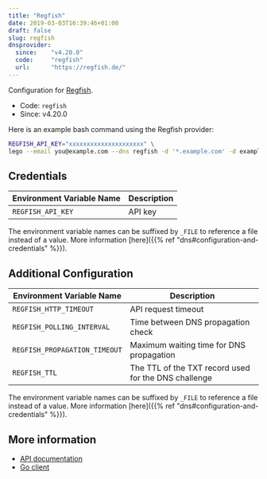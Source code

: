 ```yaml
---
title: "Regfish"
date: 2019-03-03T16:39:46+01:00
draft: false
slug: regfish
dnsprovider:
  since:    "v4.20.0"
  code:     "regfish"
  url:      "https://regfish.de/"
---
```


<!-- THIS DOCUMENTATION IS AUTO-GENERATED. PLEASE DO NOT EDIT. -->
<!-- providers/dns/regfish/regfish.toml -->
<!-- THIS DOCUMENTATION IS AUTO-GENERATED. PLEASE DO NOT EDIT. -->


Configuration for [Regfish](https://regfish.de/).


<!--more-->

- Code: `regfish`
- Since: v4.20.0


Here is an example bash command using the Regfish provider:

```bash
REGFISH_API_KEY="xxxxxxxxxxxxxxxxxxxxx" \
lego --email you@example.com --dns regfish -d '*.example.com' -d example.com run
```




## Credentials

| Environment Variable Name | Description |
|-----------------------|-------------|
| `REGFISH_API_KEY` | API key |

The environment variable names can be suffixed by `_FILE` to reference a file instead of a value.
More information [here]({{% ref "dns#configuration-and-credentials" %}}).


## Additional Configuration

| Environment Variable Name | Description |
|--------------------------------|-------------|
| `REGFISH_HTTP_TIMEOUT` | API request timeout |
| `REGFISH_POLLING_INTERVAL` | Time between DNS propagation check |
| `REGFISH_PROPAGATION_TIMEOUT` | Maximum waiting time for DNS propagation |
| `REGFISH_TTL` | The TTL of the TXT record used for the DNS challenge |

The environment variable names can be suffixed by `_FILE` to reference a file instead of a value.
More information [here]({{% ref "dns#configuration-and-credentials" %}}).




## More information

- [API documentation](https://regfish.readme.io/)
- [Go client](https://github.com/regfish/regfish-dnsapi-go)

<!-- THIS DOCUMENTATION IS AUTO-GENERATED. PLEASE DO NOT EDIT. -->
<!-- providers/dns/regfish/regfish.toml -->
<!-- THIS DOCUMENTATION IS AUTO-GENERATED. PLEASE DO NOT EDIT. -->
